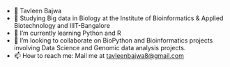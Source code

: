 - 👋 Tavleen Bajwa
- 👀 Studying Big data in Biology at the Institute of Bioinformatics & Applied Biotechnology and IIIT-Bangalore
- 🌱 I’m currently learning Python and R
- 💞️ I’m looking to collaborate on BioPython and Bioinformatics projects involving Data Science and Genomic data analysis projects.
- 📫 How to reach me: Mail me at tavleenbajwa8@gmail.com 

<!---
tavleenbajwa8/tavleenbajwa8 is a ✨ special ✨ repository because its `README.md` (this file) appears on your GitHub profile.
You can click the Preview link to take a look at your changes.
--->
